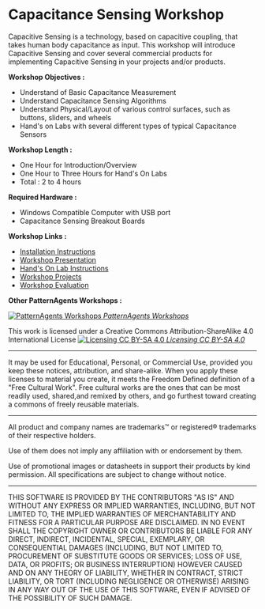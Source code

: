 Capacitance Sensing Workshop
=============================
Capacitive Sensing is a technology, based on capacitive coupling, 
that takes human body capacitance as input. This workshop will introduce
Capacitive Sensing and cover several commercial products for implementing
Capacitive Sensing in your projects and/or products.

**Workshop Objectives :**

+ Understand of Basic Capacitance Measurement
+ Understand Capacitance Sensing Algorithms
+ Understand Physical/Layout of various control surfaces, such as buttons, sliders, and wheels
+ Hand's on Labs with several different types of typical Capacitance Sensors

**Workshop Length :**
+ One Hour for Introduction/Overview
+ One Hour to Three Hours for Hand's On Labs
+ Total : 2 to 4 hours

**Required Hardware :**

+ Windows Compatible Computer with USB port
+ Capacitance Sensing Breakout Boards

**Workshop Links :**
+ [Installation Instructions](Workshop/Install_Instructions.pdf)
+ [Workshop Presentation](Workshop/presentations/Workshop.pdf)
+ [Hand's On Lab Instructions](Workshop/presentations/Lab_Instructions.pdf)
+ [Workshop Projects](Workshop/projects/)
+ [Workshop Evaluation](Workshop/presentations/Workshop_Evaluation.pdf)

**Other PatternAgents Workshops :** 

[![PatternAgents Workshops](http://patternagents.github.io/img/projects/Workshops/Workshops.png)
*PatternAgents Workshops*](http://www.patternagents.com/projects/Workshops.html)

This work is licensed under a Creative Commons Attribution-ShareAlike 4.0 International License
[![Licensing CC BY-SA 4.0](http://i.creativecommons.org/l/by-sa/4.0/88x31.png)
*Licensing CC BY-SA 4.0*](http://creativecommons.org/licenses/by-sa/4.0/)

-------------------------------------------------------------------------------------------
It may be used for Educational, Personal, or Commercial Use, provided you keep these notices, attribution, and share-alike. When you apply these licenses to material you create, it meets the Freedom Defined definition of a "Free Cultural Work". Free cultural works are the ones that can be most readily used, shared,and remixed by others, and go furthest toward creating a commons of freely reusable materials.

-------------------------------------------------------------------------------------------
All product and company names are trademarks™ or registered® trademarks of their respective holders.

Use of them does not imply any affiliation with or endorsement by them.

Use of promotional images or datasheets in support their products by kind permission.
All specifications are subject to change without notice.

------------------------------------------------------------------------------------
THIS SOFTWARE IS PROVIDED BY THE CONTRIBUTORS "AS IS" AND WITHOUT ANY EXPRESS OR IMPLIED WARRANTIES, INCLUDING, BUT NOT LIMITED TO, THE IMPLIED WARRANTIES OF MERCHANTABILITY AND FITNESS FOR A PARTICULAR PURPOSE ARE DISCLAIMED. 
IN NO EVENT SHALL THE COPYRIGHT OWNER OR CONTRIBUTORS BE LIABLE FOR ANY DIRECT, INDIRECT, INCIDENTAL, SPECIAL, EXEMPLARY, OR CONSEQUENTIAL DAMAGES (INCLUDING, BUT NOT LIMITED TO, PROCUREMENT OF SUBSTITUTE GOODS OR SERVICES; LOSS OF USE, DATA, OR PROFITS; OR BUSINESS INTERRUPTION) HOWEVER CAUSED AND ON ANY THEORY OF LIABILITY, WHETHER IN CONTRACT, STRICT LIABILITY, OR TORT (INCLUDING NEGLIGENCE OR OTHERWISE) ARISING IN ANY WAY OUT OF THE USE OF THIS SOFTWARE, 
EVEN IF ADVISED OF THE POSSIBILITY OF SUCH DAMAGE. 


